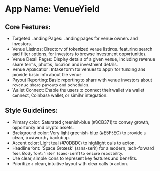 # **App Name**: VenueYield

## Core Features:

- Targeted Landing Pages: Landing pages for venue owners and investors.
- Venue Listings: Directory of tokenized venue listings, featuring search and filter options, for investors to browse investment opportunities.
- Venue Detail Pages: Display details of a given venue, including revenue share terms, photos, location and investment details.
- Venue Application: Intake form for venues to apply for funding and provide basic info about the venue
- Payout Reporting: Basic reporting to share with venue investors about revenue share payouts and schedules.
- Wallet Connect: Enable the users to connect their wallet via wallet connect, Coinbase wallet, or similar integration.

## Style Guidelines:

- Primary color: Saturated greenish-blue (#3CB371) to convey growth, opportunity and crypto assets.
- Background color: Very light greenish-blue (#E5F5EC) to provide a clean, trustworthy backdrop.
- Accent color: Light teal (#70DBD0) to highlight calls to action.
- Headline font: 'Space Grotesk' (sans-serif) for a modern, tech-forward feel. Body font: 'Inter' (sans-serif) to ensure readability.
- Use clear, simple icons to represent key features and benefits.
- Prioritize a clean, intuitive layout with clear calls to action.